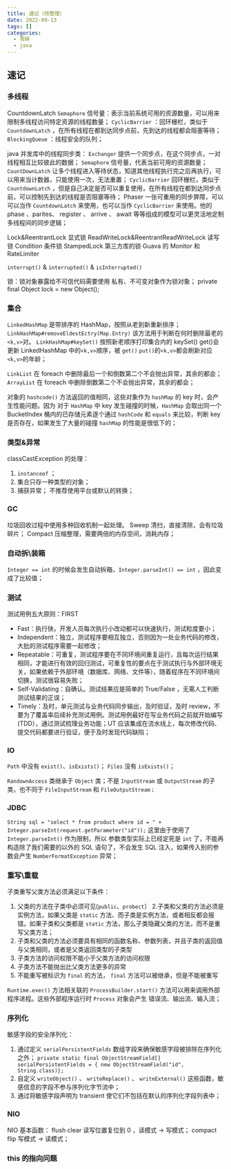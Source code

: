 ```yaml
---
title: 速记（待整理）
date: 2022-09-13
tags: []
categories:
  - 零碎
  - java
---
```


## 速记

### 多线程

CountdownLatch
`Semaphore` 信号量：表示当前系统可用的资源数量，可以用来限制多线程访问特定资源的线程数量；
`CyclicBarrier` ：回环栅栏，类似于 `CountdownLatch` ，在所有线程在都到达同步点前，先到达的线程都会阻塞等待；
`BlockingQueue` ：线程安全的队列；

java 并发库中的线程同步类：
`Exchanger` 提供一个同步点，在这个同步点，一对线程相互比较彼此的数据；
`Semaphore` 信号量，代表当前可用的资源数量；
`CountDownLatch` 让多个线程进入等待状态，知道其他线程执行完之后再执行，可以用来当计数器，只能使用一次，无法重置；
`CyclicBarrier` 回环栅栏，类似于 `CountdownLatch` ，但是自己决定是否可以重复使用，在所有线程在都到达同步点前，可以控制先到达的线程是否阻塞等待；
Phaser 一张可重用的同步屏障，可以可以当作 `CountdownLatch` 来使用，也可以当作 `CyclicBarrier` 来使用。他的 phase 、parites、 register 、 arrive 、 await 等等组成的模型可以更灵活地定制多线程间的同步逻辑；

Lock&ReentrantLock 显式锁
ReadWriteLock&ReentrantReadWriteLock 读写锁
Condition 条件锁
StampedLock
第三方库的锁
Guava 的 Monitor 和 RateLimiter

`interrupt()` & `interrupted()` & `isInterrupted()`

锁：锁对象暴露给不可信代码需要使用
私有、不可变对象作为锁对象；
private final Object lock = new Object();

### 集合

`LinkedHashMap` 是带排序的 HashMap，按照从老到新重新排序；
`LinkHashMap#removeEldestEctry(Map.Entry)`
该方法用于判断在何时删除最老的`<k,v>`对。
`LinkHashMap#keySet()`
按照新老顺序打印集合内的 keySet()
get()会更新 LinkedHashMap 中的`<k,v>`顺序，被 `get()` `put()`的`<k,v>`都会刷新对应`<k,v>`的年龄；

`LinkList` 在 foreach 中删除最后一个和倒数第二个不会抛出异常，其余的都会；
`ArrayList` 在 foreach 中删除倒数第二个不会抛出异常，其余的都会；

对象的 `hashcode()` 方法返回的值相同，这些对象作为 `hashMap` 的 key 时，会产生性能问题。因为 对于 `HashMap` 中 key 发生碰撞的时候，`HashMap` 会取出同一个 BucketIndex 桶内的已存储元素逐个通过 `hashCode` 和 `equals` 来比较，判断 key 是否存在，如果发生了大量的碰撞 `hashMap` 的性能是很低下的；

### 类型&异常

classCastException 的处理：

1. `instanceof` ；
2. 集合只存一种类型的对象；
3. 捕获异常；
   不推荐使用平台或默认的转换；

### GC

垃圾回收过程中使用多种回收机制一起处理。
Sweep 清扫，直接清除，会有垃圾碎片；
Compact 压缩整理，需要两倍的内存空间，消耗内存；

### 自动拆\装箱

`Integer == int` 的时候会发生自动拆箱，`Integer.parseInt() == int` ，因此变成了比较值；

### 测试

测试用例五大原则：FIRST

- Fast：执行快，开发人员每次执行小改动都可以快速执行，测试粒度要小；
- Independent：独立，测试程序要相互独立，否则因为一处业务代码的修改，大批的测试程序需要一起修改；
- Repeatable：可重复，测试程序要在不同环境间重复运行，且每次运行结果相同，才能进行有效的回归测试，可重复性的要点在于测试执行与外部环境无关，如果依赖于外部环境（数据库、网络、文件等），随着程序在不同环境间切换，测试很容易失败；
- Self-Validating：自确认。测试结果应是简单的 True/False ，无需人工判断测试结果的正误；
- Timely：及时，单元测试与业务代码同步输出，及时验证，及时 review，不要为了覆盖率后续补充测试用例。测试用例最好在写业务代码之前就开始编写(TDD），通过测试梳理业务功能；UT 应该集成在流水线上，每次修改代码、提交代码都要进行验证，便于及时发现代码缺陷；

### IO

`Path` 中没有 `exist()`、`isExists()`；
`Files` 没有 `isExists()`；

`RandownAccess` 类继承于 `Object` 类；不是 `InputStream` 或 `OutputStream` 的子类，也不同于 `FileInputStream` 和 `FileOutputStream；`

### JDBC

`String sql = "select * from product where id = " + Integer.parseInt(request.getParameter("id"));`
这里由于使用了 `Integer.parseInt()` 作为限制，所以 参数类型实际上已经定死是 `int` 了，不能再构造除了我们需要的以外的 SQL 语句了，不会发生 SQL 注入，如果传入别的参数会产生 `NumberFormatException` 异常；

### 重写\重载

子类重写父类方法必须满足以下条件：

1. 父类的方法在子类中必须可见(`public`、`probect`） 2.子类和父类的方法必须是实例方法，如果父类是 `static` 方法、而子类是实例方法，或者相反都会报错。如果子类和父类都是 `static` 方法，那么子类隐藏父类的方法，而不是重写父类方法；
2. 子类和父类的方法必须要具有相同的函数名称、参数列表，并且子类的返回值与父类相同，或者是父类返回类型的子类型
3. 子类方法的访问权限不能小于父类方法的访问权限
4. 子类方法不能抛出比父类方法更多的异常
5. 不能重写被标识为 `final` 的方法， `final` 方法可以被继承，但是不能被重写

`Runtime.exec()` 方法相关联的 `ProcessBuilder.start()` 方法可以用来调用外部程序进程。这些外部程序运行时 `Process` 对象会产生 错误流、输出流、输入流；

### 序列化

敏感字段的安全序列化：

1. 通过定义 `serialPersistentFields` 数组字段来确保敏感字段被排除在序列化之外； `private static final ObjectStreamField[] serialPersistentFields = { new ObjectStreamField("id", String.class)};`
2. 自定义 `writeObject()` 、 `writeReplace()` 、 `writeExternal()` 这些函数，敏感信息的字段不参与序列化字节流中；
3. 通过将敏感字段声明为 transient 使它们不包括在默认的序列化字段列表中；

### NIO

NIO 基本函数：
flush
clear 读写位置复位到 0 ，读模式 -> 写模式；
compact
flip 写模式 -> 读模式；

### this 的指向问题
